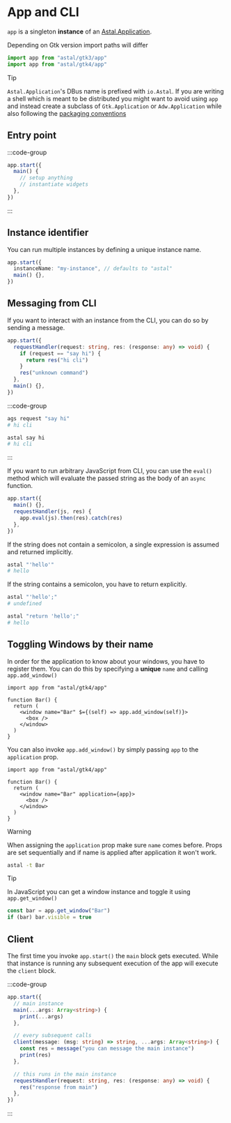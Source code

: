# App and CLI

`app` is a singleton **instance** of an
[Astal.Application](https://aylur.github.io/libastal/astal4/class.Application.html).

Depending on Gtk version import paths will differ

```ts
import app from "astal/gtk3/app"
import app from "astal/gtk4/app"
```

> [!TIP]
>
> `Astal.Application`'s DBus name is prefixed with `io.Astal`. If you are
> writing a shell which is meant to be distributed you might want to avoid using
> `app` and instead create a subclass of `Gtk.Application` or `Adw.Application`
> while also following the
> [packaging conventions](https://gjs.guide/guides/gtk/application-packaging.html)

## Entry point

:::code-group

```ts [app.ts]
app.start({
  main() {
    // setup anything
    // instantiate widgets
  },
})
```

:::

## Instance identifier

You can run multiple instances by defining a unique instance name.

```ts
app.start({
  instanceName: "my-instance", // defaults to "astal"
  main() {},
})
```

## Messaging from CLI

If you want to interact with an instance from the CLI, you can do so by sending
a message.

```ts
app.start({
  requestHandler(request: string, res: (response: any) => void) {
    if (request == "say hi") {
      return res("hi cli")
    }
    res("unknown command")
  },
  main() {},
})
```

:::code-group

```sh [ags cli]
ags request "say hi"
# hi cli
```

```sh [astal cli]
astal say hi
# hi cli
```

:::

If you want to run arbitrary JavaScript from CLI, you can use the `eval()`
method which will evaluate the passed string as the body of an `async` function.

```ts
app.start({
  main() {},
  requestHandler(js, res) {
    app.eval(js).then(res).catch(res)
  },
})
```

If the string does not contain a semicolon, a single expression is assumed and
returned implicitly.

```sh
astal "'hello'"
# hello
```

If the string contains a semicolon, you have to return explicitly.

```sh
astal "'hello';"
# undefined

astal "return 'hello';"
# hello
```

## Toggling Windows by their name

In order for the application to know about your windows, you have to register
them. You can do this by specifying a **unique** `name` and calling
`app.add_window()`

```tsx {4}
import app from "astal/gtk4/app"

function Bar() {
  return (
    <window name="Bar" $={(self) => app.add_window(self)}>
      <box />
    </window>
  )
}
```

You can also invoke `app.add_window()` by simply passing `app` to the
`application` prop.

```tsx {4}
import app from "astal/gtk4/app"

function Bar() {
  return (
    <window name="Bar" application={app}>
      <box />
    </window>
  )
}
```

> [!WARNING]
>
> When assigning the `application` prop make sure `name` comes before. Props are
> set sequentially and if name is applied after application it won't work.

```sh [astal]
astal -t Bar
```

> [!TIP]
>
> In JavaScript you can get a window instance and toggle it using
> `app.get_window()`
>
> ```ts
> const bar = app.get_window("Bar")
> if (bar) bar.visible = true
> ```

## Client

The first time you invoke `app.start()` the `main` block gets executed. While
that instance is running any subsequent execution of the app will execute the
`client` block.

:::code-group

```ts [main.ts]
app.start({
  // main instance
  main(...args: Array<string>) {
    print(...args)
  },

  // every subsequent calls
  client(message: (msg: string) => string, ...args: Array<string>) {
    const res = message("you can message the main instance")
    print(res)
  },

  // this runs in the main instance
  requestHandler(request: string, res: (response: any) => void) {
    res("response from main")
  },
})
```

:::
